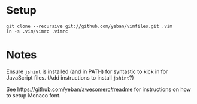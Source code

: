 Setup
=====

    git clone --recursive git://github.com/yeban/vimfiles.git .vim
    ln -s .vim/vimrc .vimrc

Notes
=====

Ensure `jshint` is installed (and in PATH) for syntastic to kick in for
JavaScript files.  (Add instructions to install `jshint`?)

See https://github.com/yeban/awesomerc#readme for instructions on how to setup
Monaco font.
